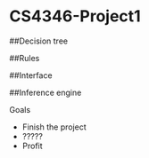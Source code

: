 # CS4346-Project1

##Decision tree

##Rules

##Interface

##Inference engine

Goals
  - Finish the project
  - ?????
  - Profit
